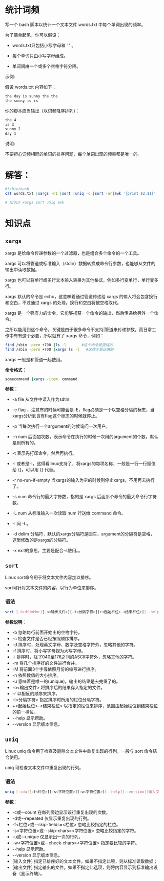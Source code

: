 # 统计词频

写一个 bash 脚本以统计一个文本文件 words.txt 中每个单词出现的频率。

为了简单起见，你可以假设：

- words.txt只包括小写字母和 ' ' 。

- 每个单词只由小写字母组成。

- 单词间由一个或多个空格字符分隔。

  

示例:

假设 words.txt 内容如下：

```txt
the day is sunny the the
the sunny is is
```



你的脚本应当输出（以词频降序排列）：

```txt
the 4
is 3
sunny 2
day 1
```

说明:

不要担心词频相同的单词的排序问题，每个单词出现的频率都是唯一的。



# 解答：

```bash
#!/bin/bash
cat words.txt |xargs -n1 |sort |uniq -c |sort -nr|awk '{print $2,$1}'

# 知识点 xargs sort uniq awk
```





# 知识点

## ```xargs```

xargs 是给命令传递参数的一个过滤器，也是组合多个命令的一个工具。

xargs 可以将管道或标准输入（stdin）数据转换成命令行参数，也能够从文件的输出中读取数据。

xargs 也可以将单行或多行文本输入转换为其他格式，例如多行变单行，单行变多行。

xargs 默认的命令是 echo，这意味着通过管道传递给 xargs 的输入将会包含换行和空白，不过通过 xargs 的处理，换行和空白将被空格取代。

xargs 是一个强有力的命令，它能够捕获一个命令的输出，然后传递给另外一个命令。

之所以能用到这个命令，关键是由于很多命令不支持|管道来传递参数，而日常工作中有有这个必要，所以就有了 xargs 命令，例如：

```bash
find /sbin -perm +700 |ls -l       #这个命令是错误的
find /sbin -perm +700 |xargs ls -l   #这样才是正确的
```

xargs 一般是和管道一起使用。

**命令格式：**

```bash
somecommand |xargs -item  command
```

**参数：**

- -a file 从文件中读入作为sdtin

- -e flag ，注意有的时候可能会是-E，flag必须是一个以空格分隔的标志，当xargs分析到含有flag这个标志的时候就停止。

- -p 当每次执行一个argument的时候询问一次用户。

- -n num 后面加次数，表示命令在执行的时候一次用的argument的个数，默认是用所有的。

- -t 表示先打印命令，然后再执行。

- -i 或者是-I，这得看linux支持了，将xargs的每项名称，一般是一行一行赋值给 {}，可以用 {} 代替。

- -r no-run-if-empty 当xargs的输入为空的时候则停止xargs，不用再去执行了。

- -s num 命令行的最大字符数，指的是 xargs 后面那个命令的最大命令行字符数。

- -L num 从标准输入一次读取 num 行送给 command 命令。

- -l 同 -L。

- -d delim 分隔符，默认的xargs分隔符是回车，argument的分隔符是空格，这里修改的是xargs的分隔符。

- -x exit的意思，主要是配合-s使用。。

  

## ```sort```

Linux sort命令用于将文本文件内容加以排序。

sort可针对文本文件的内容，以行为单位来排序。

### 语法

```bash
sort [-bcdfimMnr][-o<输出文件>][-t<分隔字符>][+<起始栏位>-<结束栏位>][--help][--verison][文件]
```

**参数说明**：

- -b 忽略每行前面开始出的空格字符。
- -c 检查文件是否已经按照顺序排序。
- -d 排序时，处理英文字母、数字及空格字符外，忽略其他的字符。
- -f 排序时，将小写字母视为大写字母。
- -i 排序时，除了040至176之间的ASCII字符外，忽略其他的字符。
- -m 将几个排序好的文件进行合并。
- -M 将前面3个字母依照月份的缩写进行排序。
- -n 依照数值的大小排序。
- -u 意味着是唯一的(unique)，输出的结果是去完重了的。
- -o<输出文件> 将排序后的结果存入指定的文件。
- -r 以相反的顺序来排序。
- -t<分隔字符> 指定排序时所用的栏位分隔字符。
- +<起始栏位>-<结束栏位> 以指定的栏位来排序，范围由起始栏位到结束栏位的前一栏位。
- --help 显示帮助。
- --version 显示版本信息。



## ```uniq```

Linux uniq 命令用于检查及删除文本文件中重复出现的行列，一般与 sort 命令结合使用。

uniq 可检查文本文件中重复出现的行列。

### 语法

```bash
uniq [-cdu][-f<栏位>][-s<字符位置>][-w<字符位置>][--help][--version][输入文件][输出文件]
```

**参数**：

- -c或--count 在每列旁边显示该行重复出现的次数。
- -d或--repeated 仅显示重复出现的行列。
- -f<栏位>或--skip-fields=<栏位> 忽略比较指定的栏位。
- -s<字符位置>或--skip-chars=<字符位置> 忽略比较指定的字符。
- -u或--unique 仅显示出一次的行列。
- -w<字符位置>或--check-chars=<字符位置> 指定要比较的字符。
- --help 显示帮助。
- --version 显示版本信息。
- [输入文件] 指定已排序好的文本文件。如果不指定此项，则从标准读取数据；
- [输出文件] 指定输出的文件。如果不指定此选项，则将内容显示到标准输出设备（显示终端）。



